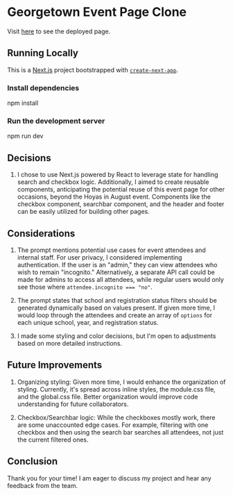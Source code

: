 # Georgetown Event Page Clone

Visit [here](https://georgetown-clone.vercel.app/) to see the deployed page.

## Running Locally

This is a [Next.js](https://nextjs.org/) project bootstrapped with [`create-next-app`](https://github.com/vercel/next.js/tree/canary/packages/create-next-app).

### Install dependencies

npm install

### Run the development server

npm run dev

## Decisions

1. I chose to use Next.js powered by React to leverage state for handling search and checkbox logic. Additionally, I aimed to create reusable components, anticipating the potential reuse of this event page for other occasions, beyond the Hoyas in August event. Components like the checkbox component, searchbar component, and the header and footer can be easily utilized for building other pages.

## Considerations

1. The prompt mentions potential use cases for event attendees and internal staff. For user privacy, I considered implementing authentication. If the user is an "admin," they can view attendees who wish to remain "incognito." Alternatively, a separate API call could be made for admins to access all attendees, while regular users would only see those where `attendee.incognito === "no"`.

2. The prompt states that school and registration status filters should be generated dynamically based on values present. If given more time, I would loop through the attendees and create an array of `options` for each unique school, year, and registration status.

3. I made some styling and color decisions, but I'm open to adjustments based on more detailed instructions.

## Future Improvements

1. Organizing styling: Given more time, I would enhance the organization of styling. Currently, it's spread across inline styles, the module.css file, and the global.css file. Better organization would improve code understanding for future collaborators.

2. Checkbox/Searchbar logic: While the checkboxes mostly work, there are some unaccounted edge cases. For example, filtering with one checkbox and then using the search bar searches all attendees, not just the current filtered ones.

## Conclusion

Thank you for your time! I am eager to discuss my project and hear any feedback from the team.
